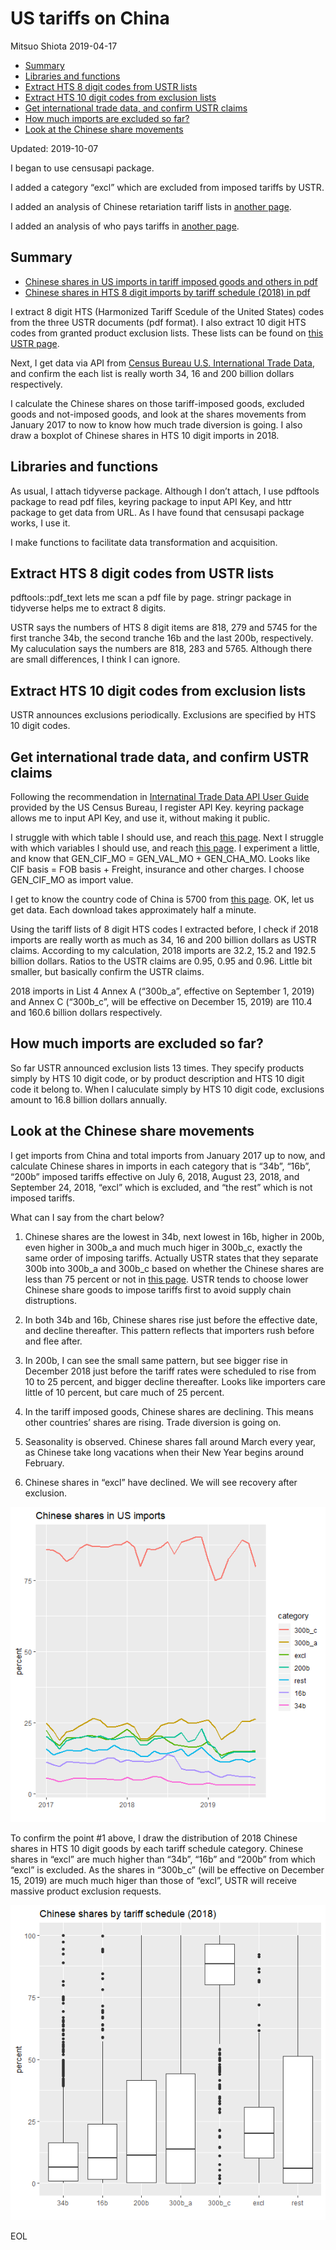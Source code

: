 US tariffs on China
================
Mitsuo Shiota
2019-04-17

  - [Summary](#summary)
  - [Libraries and functions](#libraries-and-functions)
  - [Extract HTS 8 digit codes from USTR
    lists](#extract-hts-8-digit-codes-from-ustr-lists)
  - [Extract HTS 10 digit codes from exclusion
    lists](#extract-hts-10-digit-codes-from-exclusion-lists)
  - [Get international trade data, and confirm USTR
    claims](#get-international-trade-data-and-confirm-ustr-claims)
  - [How much imports are excluded so
    far?](#how-much-imports-are-excluded-so-far)
  - [Look at the Chinese share
    movements](#look-at-the-chinese-share-movements)

Updated: 2019-10-07

I began to use censusapi package.

I added a category “excl” which are excluded from imposed tariffs by
USTR.

I added an analysis of Chinese retariation tariff lists in [another
page](China-hits-back3.md).

I added an analysis of who pays tariffs in [another page](Who-pays.md).

## Summary

  - [Chinese shares in US imports in tariff imposed goods and others in
    pdf](output/chinese-shares.pdf)
  - [Chinese shares in HTS 8 digit imports by tariff schedule (2018) in
    pdf](output/chinese-shares2.pdf)

I extract 8 digit HTS (Harmonized Tariff Scedule of the United States)
codes from the three USTR documents (pdf format). I also extract 10
digit HTS codes from granted product exclusion lists. These lists can be
found on [this USTR
page](https://ustr.gov/issue-areas/enforcement/section-301-investigations/tariff-actions).

Next, I get data via API from [Census Bureau U.S. International Trade
Data](https://www.census.gov/foreign-trade/data/), and confirm the each
list is really worth 34, 16 and 200 billion dollars respectively.

I calculate the Chinese shares on those tariff-imposed goods, excluded
goods and not-imposed goods, and look at the shares movements from
January 2017 to now to know how much trade diversion is going. I also
draw a boxplot of Chinese shares in HTS 10 digit imports in 2018.

## Libraries and functions

As usual, I attach tidyverse package. Although I don’t attach, I use
pdftools package to read pdf files, keyring package to input API Key,
and httr package to get data from URL. As I have found that censusapi
package works, I use it.

I make functions to facilitate data transformation and acquisition.

## Extract HTS 8 digit codes from USTR lists

pdftools::pdf\_text lets me scan a pdf file by page. stringr package in
tidyverse helps me to extract 8 digits.

USTR says the numbers of HTS 8 digit items are 818, 279 and 5745 for the
first tranche 34b, the second tranche 16b and the last 200b,
respectively. My caluculation says the numbers are 818, 283 and 5765.
Although there are small differences, I think I can ignore.

## Extract HTS 10 digit codes from exclusion lists

USTR announces exclusions periodically. Exclusions are specified by HTS
10 digit codes.

## Get international trade data, and confirm USTR claims

Following the recommendation in [Internatinal Trade Data API User
Guide](https://www.census.gov/foreign-trade/reference/guides/Guide%20to%20International%20Trade%20Datasets.pdf)
provided by the US Census Bureau, I register API Key. keyring package
allows me to input API Key, and use it, without making it public.

I struggle with which table I should use, and reach [this
page](https://www.census.gov/data/developers/data-sets/international-trade.html).
Next I struggle with which variables I should use, and reach [this
page](https://api.census.gov/data/timeseries/intltrade/imports/hs/variables.html).
I experiment a little, and know that GEN\_CIF\_MO = GEN\_VAL\_MO +
GEN\_CHA\_MO. Looks like CIF basis = FOB basis + Freight, insurance and
other charges. I choose GEN\_CIF\_MO as import value.

I get to know the country code of China is 5700 from [this
page](https://www.census.gov/foreign-trade/schedules/c/countryname.html).
OK, let us get data. Each download takes approximately half a minute.

Using the tariff lists of 8 digit HTS codes I extracted before, I check
if 2018 imports are really worth as much as 34, 16 and 200 billion
dollars as USTR claims. According to my calculation, 2018 imports are
32.2, 15.2 and 192.5 billion dollars. Ratios to the USTR claims are
0.95, 0.95 and 0.96. Little bit smaller, but basically confirm the USTR
claims.

2018 imports in List 4 Annex A (“300b\_a”, effective on September 1,
2019) and Annex C (“300b\_c”, will be effective on December 15, 2019)
are 110.4 and 160.6 billion dollars respectively.

## How much imports are excluded so far?

So far USTR announced exclusion lists 13 times. They specify products
simply by HTS 10 digit code, or by product description and HTS 10 digit
code it belong to. When I caluculate simply by HTS 10 digit code,
exclusions amount to 16.8 billion dollars annually.

## Look at the Chinese share movements

I get imports from China and total imports from January 2017 up to now,
and calculate Chinese shares in imports in each category that is “34b”,
“16b”, “200b” imposed tariffs effective on July 6, 2018, August 23,
2018, and September 24, 2018, “excl” which is excluded, and “the rest”
which is not imposed tariffs.

What can I say from the chart below?

1.  Chinese shares are the lowest in 34b, next lowest in 16b, higher in
    200b, even higher in 300b\_a and much much higer in 300b\_c, exactly
    the same order of imposing tariffs. Actually USTR states that they
    separate 300b into 300b\_a and 300b\_c based on whether the Chinese
    shares are less than 75 percent or not in [this
    page](https://ustr.gov/sites/default/files/enforcement/301Investigations/Notice_of_Modification_%28List_4A_and_List_4B%29.pdf).
    USTR tends to choose lower Chinese share goods to impose tariffs
    first to avoid supply chain distruptions.

2.  In both 34b and 16b, Chinese shares rise just before the effective
    date, and decline thereafter. This pattern reflects that importers
    rush before and flee after.

3.  In 200b, I can see the small same pattern, but see bigger rise in
    December 2018 just before the tariff rates were scheduled to rise
    from 10 to 25 percent, and bigger decline thereafter. Looks like
    importers care little of 10 percent, but care much of 25 percent.

4.  In the tariff imposed goods, Chinese shares are declining. This
    means other countries’ shares are rising. Trade diversion is going
    on.

5.  Seasonality is observed. Chinese shares fall around March every
    year, as Chinese take long vacations when their New Year begins
    around February.

6.  Chinese shares in “excl” have declined. We will see recovery after
    exclusion.

![](README_files/figure-gfm/get_data-1.png)<!-- -->

To confirm the point \#1 above, I draw the distribution of 2018 Chinese
shares in HTS 10 digit goods by each tariff schedule category. Chinese
shares in “excl” are much higher than “34b”, “16b” and “200b” from which
“excl” is excluded. As the shares in “300b\_c” (will be effective on
December 15, 2019) are much much higer than those of “excl”, USTR will
receive massive product exclusion requests.

![](README_files/figure-gfm/boxplot-1.png)<!-- -->

EOL
